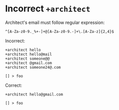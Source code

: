 # Incorrect `+architect`

Architect's email must follow regular expression:

```regexp
^[A-Za-z0-9._%+-]+@[A-Za-z0-9.-]+\.[A-Za-z]{2,4}$
```

Incorrect:

```eo
+architect hello
+architect hello@mail
+architect someone@@
+architect @gmail.com
+architect someone24@.com

[] > foo
```

Correct:

```eo
+architect hello@gmail.com

[] > foo
```
